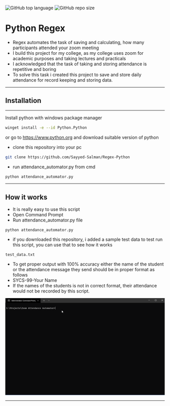 ![GitHub top language](https://img.shields.io/github/languages/top/Sayyed-Salman/Zoom-Attendance-Automator?style=plastic) 
![GitHub repo size](https://img.shields.io/github/repo-size/Sayyed-Salman/Zoom-Attendance-Automator?style=plastic)

# Python Regex

- Regex automates the task of saving and calculating, how many participants attended your zoom meeting
- I build this project for my college, as my college uses zoom for academic purposes and taking lectures and practicals
- I acknowledged that the task of taking and storing attendance is repetitive and boring
- To solve this task i created this project to save and store daily attendance for record keeping and storing data.

<hr>

## Installation

<hr>
Install python with windows package manager

```bash
winget install -e --id Python.Python
```

or go to https://www.python.org and download suitable version of python

- clone this repository into your pc

```bash
git clone https://github.com/Sayyed-Salman/Regex-Python
```

- run attendance_automator.py from cmd

```bash
python attendance_automator.py
```

<hr>

## How it works

- It is really easy to use this script
- Open Command Prompt
- Run attendance_automator.py file

```
python attendance_automator.py
```

- if you downloaded this repository, i added a sample test data to test run this script, you can use that to see how it works

```
test_data.txt
```

- To get proper output with 100% accuracy either the name of the student or the attendance message they send should be in proper format as follows
- SYCS-99-Your Name
- If the names of the students is not in correct format, their attendance would not be recorded by this script.

<img src="./Screenshots/Animation.gif">

<hr>
